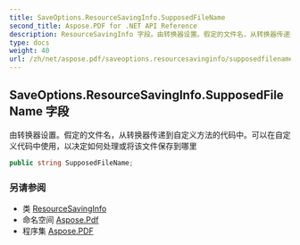 ```yaml
---
title: SaveOptions.ResourceSavingInfo.SupposedFileName
second_title: Aspose.PDF for .NET API Reference
description: ResourceSavingInfo 字段。由转换器设置。假定的文件名，从转换器传递到自定义方法的代码中。可以在自定义代码中使用，以决定如何处理或将该文件保存到哪里
type: docs
weight: 40
url: /zh/net/aspose.pdf/saveoptions.resourcesavinginfo/supposedfilename/
---
```

## SaveOptions.ResourceSavingInfo.SupposedFileName 字段

由转换器设置。假定的文件名，从转换器传递到自定义方法的代码中。可以在自定义代码中使用，以决定如何处理或将该文件保存到哪里

```csharp
public string SupposedFileName;
```

### 另请参阅

* 类 [ResourceSavingInfo](../)
* 命名空间 [Aspose.Pdf](../../../aspose.pdf/)
* 程序集 [Aspose.PDF](../../../)